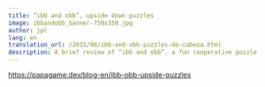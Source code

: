 ```yaml
---
title: “ibb and obb”, upside down puzzles
image: ibbandobb_banner-750x350.jpg
author: jpl
lang: en
translation_url: /2015/08/ibb-and-obb-puzzles-de-cabeza.html
description: A brief review of “ibb and obb”, a fun cooperative puzzle game that is perfect for parents to play with their kids.
---
```


https://papagame.dev/blog-en/ibb-obb-upside-puzzles
